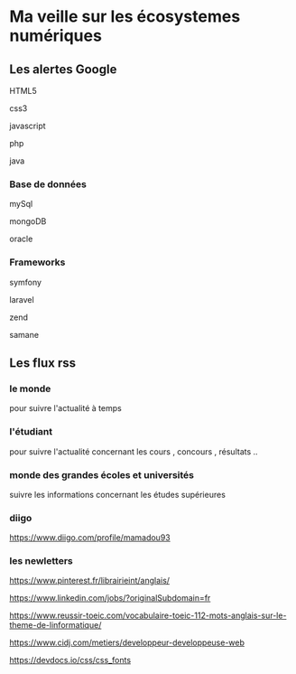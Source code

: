 # Ma veille sur les écosystemes numériques

## Les alertes Google

HTML5

css3

javascript

php

java

### Base de données

mySql

mongoDB

oracle

### Frameworks

symfony

laravel

zend

samane

## Les flux rss

### le monde
pour suivre l'actualité à temps

### l'étudiant

pour suivre l'actualité concernant les cours , concours , résultats ..

### monde des grandes écoles et universités

suivre les informations concernant les études supérieures

 ### diigo

https://www.diigo.com/profile/mamadou93

### les newletters

https://www.pinterest.fr/librairieint/anglais/ 

https://www.linkedin.com/jobs/?originalSubdomain=fr 

https://www.reussir-toeic.com/vocabulaire-toeic-112-mots-anglais-sur-le-theme-de-linformatique/ 

https://www.cidj.com/metiers/developpeur-developpeuse-web

https://devdocs.io/css/css_fonts








